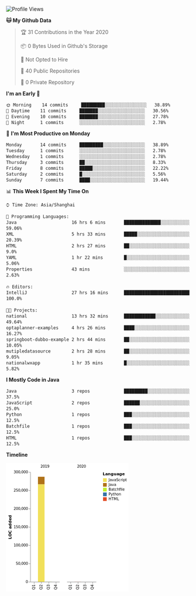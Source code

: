 <!--START_SECTION:waka-->
![Profile Views](http://img.shields.io/badge/Profile%20Views-0-blue)

**🐱 My Github Data** 

> 🏆 31 Contributions in the Year 2020
 > 
> 📦 0 Bytes Used in Github's Storage 
 > 
> 🚫 Not Opted to Hire
 > 
> 📜 40 Public Repositories
 > 
> 🔑 0 Private Repository 
 > 
**I'm an Early 🐤** 

```text
🌞 Morning    14 commits     █████████░░░░░░░░░░░░░░░░   38.89% 
🌆 Daytime    11 commits     ███████░░░░░░░░░░░░░░░░░░   30.56% 
🌃 Evening    10 commits     ███████░░░░░░░░░░░░░░░░░░   27.78% 
🌙 Night      1 commits      ░░░░░░░░░░░░░░░░░░░░░░░░░   2.78%

```
📅 **I'm Most Productive on Monday** 

```text
Monday       14 commits     █████████░░░░░░░░░░░░░░░░   38.89% 
Tuesday      1 commits      ░░░░░░░░░░░░░░░░░░░░░░░░░   2.78% 
Wednesday    1 commits      ░░░░░░░░░░░░░░░░░░░░░░░░░   2.78% 
Thursday     3 commits      ██░░░░░░░░░░░░░░░░░░░░░░░   8.33% 
Friday       8 commits      █████░░░░░░░░░░░░░░░░░░░░   22.22% 
Saturday     2 commits      █░░░░░░░░░░░░░░░░░░░░░░░░   5.56% 
Sunday       7 commits      ████░░░░░░░░░░░░░░░░░░░░░   19.44%

```


📊 **This Week I Spent My Time On** 

```text
⌚︎ Time Zone: Asia/Shanghai

💬 Programming Languages: 
Java                     16 hrs 6 mins       ██████████████░░░░░░░░░░░   59.06% 
XML                      5 hrs 33 mins       █████░░░░░░░░░░░░░░░░░░░░   20.39% 
HTML                     2 hrs 27 mins       ██░░░░░░░░░░░░░░░░░░░░░░░   9.0% 
YAML                     1 hr 22 mins        █░░░░░░░░░░░░░░░░░░░░░░░░   5.06% 
Properties               43 mins             ░░░░░░░░░░░░░░░░░░░░░░░░░   2.63%

🔥 Editors: 
IntelliJ                 27 hrs 16 mins      █████████████████████████   100.0%

🐱‍💻 Projects: 
national                 13 hrs 32 mins      ████████████░░░░░░░░░░░░░   49.64% 
optaplanner-examples     4 hrs 26 mins       ████░░░░░░░░░░░░░░░░░░░░░   16.27% 
springboot-dubbo-example 2 hrs 44 mins       ██░░░░░░░░░░░░░░░░░░░░░░░   10.05% 
mutipledatasource        2 hrs 28 mins       ██░░░░░░░░░░░░░░░░░░░░░░░   9.05% 
nationalwxapp            1 hr 35 mins        █░░░░░░░░░░░░░░░░░░░░░░░░   5.82%

```

**I Mostly Code in Java** 

```text
Java                     3 repos             █████████░░░░░░░░░░░░░░░░   37.5% 
JavaScript               2 repos             ██████░░░░░░░░░░░░░░░░░░░   25.0% 
Python                   1 repos             ███░░░░░░░░░░░░░░░░░░░░░░   12.5% 
Batchfile                1 repos             ███░░░░░░░░░░░░░░░░░░░░░░   12.5% 
HTML                     1 repos             ███░░░░░░░░░░░░░░░░░░░░░░   12.5%

```


**Timeline**

![Chart not found](https://github.com/2720851545/2720851545/blob/master/charts/bar_graph.png) 


<!--END_SECTION:waka-->
